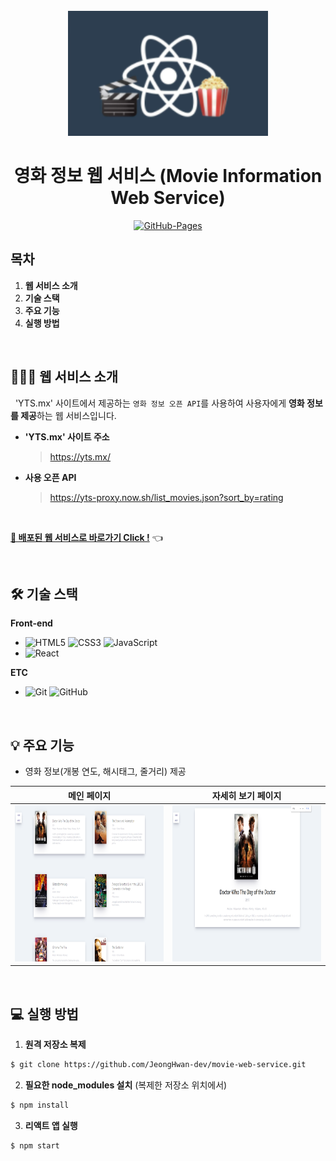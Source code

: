<div align="center">
  <br />
  <img src="./images/movie_app_logo.png" alt="Movie Rating Web Service" height="200px" />
  <br />
  <h1>영화 정보 웹 서비스 (Movie Information Web Service)</h1>
  <a href="https://jeonghwan-dev.github.io/movie-web-service">
  <img src="https://img.shields.io/badge/GitHub%20Pages-Active-AEF359?&logo=github&logoColor=white" alt="GitHub-Pages" />
  </a>
  <br />
</div>

## 목차

1. **웹 서비스 소개**
2. **기술 스택**
3. **주요 기능**
4. **실행 방법**

<br />

## 💁🏻‍♂ 웹 서비스 소개

&nbsp;&nbsp;'YTS.mx' 사이트에서 제공하는 `영화 정보 오픈 API`를 사용하여 사용자에게 **영화 정보를 제공**하는 웹 서비스입니다.

- **'YTS.mx' 사이트 주소**
  > https://yts.mx/
- **사용 오픈 API**
  > https://yts-proxy.now.sh/list_movies.json?sort_by=rating

<br />

[**🔗 배포된 웹 서비스로 바로가기 Click !**](https://jeonghwan-dev.github.io/movie-web-service) 👈

<br />

## 🛠 기술 스택

**Front-end**

- ![HTML5](https://img.shields.io/badge/-HTML5-E34F26?&logo=html5&logoColor=white) ![CSS3](https://img.shields.io/badge/-CSS3-1572B6?&logo=css3&logoColor=white) ![JavaScript](https://img.shields.io/badge/-JavaScript-F7DF1E?&logo=javascript&logoColor=white)
- ![React](https://img.shields.io/badge/-React-61DAFB?&logo=react&logoColor=white)

**ETC**

- ![Git](https://img.shields.io/badge/-Git-F05032?&logo=git&logoColor=white) ![GitHub](https://img.shields.io/badge/-GitHub-181717?&logo=github&logoColor=white)

<br />

## 💡 주요 기능

- 영화 정보(개봉 연도, 해시태그, 줄거리) 제공

|                             메인 페이지                             |                           자세히 보기 페이지                            |
| :-----------------------------------------------------------------: | :---------------------------------------------------------------------: |
| <img src="./images/home_page.png" alt="Home Page" height="250px" /> | <img src="./images/detail_page.png" alt="Detail Page" height="250px" /> |

<br />

## 💻 실행 방법

1. **원격 저장소 복제**

```bash
$ git clone https://github.com/JeongHwan-dev/movie-web-service.git
```

2. **필요한 node_modules 설치** (복제한 저장소 위치에서)

```bash
$ npm install
```

3. **리액트 앱 실행**

```bash
$ npm start
```
